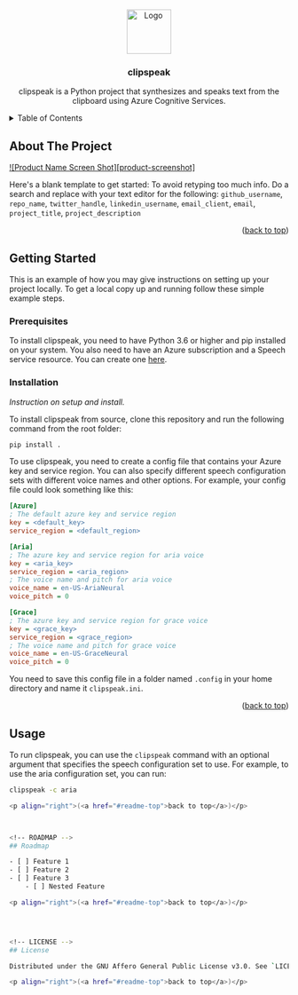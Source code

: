 <!-- Improved compatibility of back to top link: See: https://github.com/othneildrew/Best-README-Template/pull/73 -->
<a name="readme-top"></a>
<!--
*** Thanks for checking out the Best-README-Template. If you have a suggestion
*** that would make this better, please fork the repo and create a pull request
*** or simply open an issue with the tag "enhancement".
*** Don't forget to give the project a star!
*** Thanks again! Now go create something AMAZING! :D
-->


<!--
*** I'm using markdown "reference style" links for readability.
*** Reference links are enclosed in brackets [ ] instead of parentheses ( ).
*** See the bottom of this document for the declaration of the reference variables
*** for contributors-url, forks-url, etc. This is an optional, concise syntax you may use.
*** https://www.markdownguide.org/basic-syntax/#reference-style-links
-->



<!-- PROJECT LOGO -->
<br />
<div align="center">
  <a href="https://github.com/github_username/repo_name">
    <img src="images/logo.png" alt="Logo" width="80" height="80">
  </a>

<h3 align="center">clipspeak</h3>

  <p align="center">
    clipspeak is a Python project that synthesizes and speaks text from the clipboard using Azure Cognitive Services.
  </p>
</div>


<!-- TABLE OF CONTENTS -->
<details>
  <summary>Table of Contents</summary>
  <ol>
    <li>
      <a href="#about-the-project">About The Project</a>
    </li>
    <li>
      <a href="#getting-started">Getting Started</a>
      <ul>
        <li><a href="#prerequisites">Prerequisites</a></li>
        <li><a href="#installation">Installation</a></li>
      </ul>
    </li>
    <li><a href="#usage">Usage</a></li>
    <li><a href="#roadmap">Roadmap</a></li>
    <li><a href="#license">License</a></li>
  </ol>
</details>



<!-- ABOUT THE PROJECT -->
## About The Project

[![Product Name Screen Shot][product-screenshot]](https://example.com)

Here's a blank template to get started: To avoid retyping too much info. Do a search and replace with your text editor for the following: `github_username`, `repo_name`, `twitter_handle`, `linkedin_username`, `email_client`, `email`, `project_title`, `project_description`

<p align="right">(<a href="#readme-top">back to top</a>)</p>



<!-- GETTING STARTED -->
## Getting Started

This is an example of how you may give instructions on setting up your project locally.
To get a local copy up and running follow these simple example steps.

### Prerequisites


To install clipspeak, you need to have Python 3.6 or higher and pip installed on your system. You also need to have an Azure subscription and a Speech service resource. You can create one [here](https://docs.microsoft.com/en-us/azure/cognitive-services/speech-service/get-started).
  
### Installation

_Instruction on setup and install._

To install clipspeak from source, clone this repository and run the following command from the root folder:

```bash
pip install .
```

To use clipspeak, you need to create a config file that contains your Azure key and service region. You can also specify different speech configuration sets with different voice names and other options. For example, your config file could look something like this:

```ini
[Azure]
; The default azure key and service region
key = <default_key>
service_region = <default_region>

[Aria]
; The azure key and service region for aria voice
key = <aria_key>
service_region = <aria_region>
; The voice name and pitch for aria voice
voice_name = en-US-AriaNeural
voice_pitch = 0

[Grace]
; The azure key and service region for grace voice
key = <grace_key>
service_region = <grace_region>
; The voice name and pitch for grace voice
voice_name = en-US-GraceNeural
voice_pitch = 0
```

You need to save this config file in a folder named `.config` in your home directory and name it `clipspeak.ini`.

<p align="right">(<a href="#readme-top">back to top</a>)</p>



<!-- USAGE EXAMPLES -->
## Usage

To run clipspeak, you can use the `clipspeak` command with an optional argument that specifies the speech configuration set to use. For example, to use the aria configuration set, you can run:

```bash
clipspeak -c aria

<p align="right">(<a href="#readme-top">back to top</a>)</p>



<!-- ROADMAP -->
## Roadmap

- [ ] Feature 1
- [ ] Feature 2
- [ ] Feature 3
    - [ ] Nested Feature

<p align="right">(<a href="#readme-top">back to top</a>)</p>




<!-- LICENSE -->
## License

Distributed under the GNU Affero General Public License v3.0. See `LICENSE.txt` for more information.

<p align="right">(<a href="#readme-top">back to top</a>)</p>
